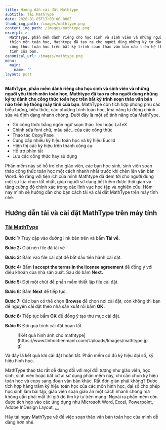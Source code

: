 ```yaml
---
title: Hướng dẫn cài đặt Mathtype
subtitle: Tải MathType
date: 2020-01-05T17:00:00.000Z
thumb_img_path: /images/mathtype.png
content_img_path: /images/mathtype.png
excerpt: >-
  MathType, phần mềm dành riêng cho học sinh và sinh viên và những người yêu
  thích môn toán học, Mathtype đã tạo ra cho người dùng những ký tự dành cho
  công thức toán học trên bất kỳ trình soạn thảo văn bản nào trên hệ thống máy
  tính của bạn.
canonical_url: /images/mathtype.png
menu:
  main:
    name: ''
layout: post
---
```

**MathType, phần mềm dành riêng cho học sinh và sinh viên và những người yêu thích môn toán học, Mathtype đã tạo ra cho người dùng những ký tự dành cho công thức toán học trên bất kỳ trình soạn thảo văn bản nào trên hệ thống máy tính của bạn.** MathType còn tích hợp phong phú các biểu tượng, biểu thức, các phương trình toán học, khả năng tự động chỉnh sửa và định dạng nhanh chóng. Dưới đây là một số tính năng của MathType.

- Gõ công thức bằng ngôn ngữ soạn thảo Tex hoặc LaTeX
- Chỉnh sửa font chữ, màu sắc…của các công thức
- Thao tác Copy/Pase
- Cung cấp nhiều ký hiệu toán học và ký hiệu Euclid
- Hiện thị các ký hiệu trên thanh công cụ
- Hỗ trợ phím tắt
- Lưu các công thức hay sử dụng

Phần mềm này sẽ hỗ trợ cho giáo viên, các bạn học sinh, sinh viên soạn thảo công thức toán học một cách nhanh nhất trước khi chèn lên văn bản Word. Rõ ràng với tiện ích của mình Mathtype đã đem tới cho người dùng một sự lựa chọn tốt nhất, giúp người sử dụng tiết kiệm được thời gian và tăng cường độ chính xác trong các lĩnh vực học tập và nghiên cứu. Hôm nay mình sẽ hướng dẫn cho bạn cách tải và cài đặt MathType trên máy tính nhé.

Hướng dẫn tải và cài đặt MathType trên máy tính
-----------------------------------------------

### [Tải MathType](https://drive.google.com/file/d/1T1jxC94TxtxAv299n0f_Dt-RnTU0UQ0V/view?usp=sharing)

**Bước 1:** Truy cập vào đường link bên trên và bấm **Tải về.**

**Bước 2:** Giải nén file đã tải về

**Bước 3:** Bấm vào file cài đặt để bắt đầu tiến hành cài đặt.

**Bước 4:** Bấm **I accept the terms in the license agreement** để đồng ý với điều khoản của nhà sản xuất. Sau đó bấm **Next.**

**Bước 5:** Đợi một chút để phần mềm thiết lập file cài đặt.

**Bước 6:** Bấm **Next** để tiếp tục.

**Bước 7:** Các bạn có thể chọn **Browse** để chọn nơi cài đặt, còn không thì bạn để nguyên cài đặt theo nhà sản xuất rồi bấm **OK.**

**Bước 8:** Tiếp tục bấm **OK** để đồng ý tạo thư mục cài đặt.

**Bước 9:** Đợi quá trình cài đặt hoàn tất.

<figure class="wp-block-image">![Kết quả hình ảnh cho mathtype](https://www.tinhoctienmanh.com/Uploads/Images/mathtype.jpg)</figure>Và đây là kết quả khi cài đặt hoàn tất. Phần mềm có đủ ký hiệu đại số, ký hiệu hình học.

MathType thao tác rất dễ dàng đối với mọi đối tượng như giáo viên, học sinh, sinh viên hoặc bất cứ ai sử dụng phần mềm này, chỉ cần chọn ký hiệu toán học và copy sang đoạn văn bản khác. Rất đơn giản phải không? Được tích hợp hàng trăm ký hiệu toán học của các môn hình học, đại số cho phép học sinh làm bài tập, giáo viên soạn giáo án một cách nhanh chóng mà không cần phải mất thì giờ dò tìm ký tự trên mạng. Ngoài ra phần mềm còn được tích hợp vào các ứng dụng như Microsoft Word, Excel, Powerpoint, Adobe InDesign Layout, […](https://download.com.vn/quarkxpress-8-02/download)

Hãy tải ngay MathType về để việc soạn thảo văn bản toán học của mình dễ dàng hơn nhé.